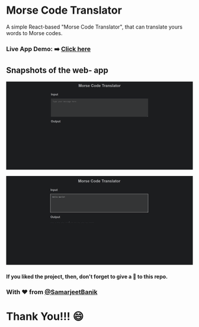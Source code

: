 # Morse Code Translator

A simple React-based "Morse Code Translator", that can translate yours words to Morse codes.

### Live App Demo: :arrow_right: [Click here](https://samarjeetbanik.github.io/morse-code-translator/)

## Snapshots of the web- app

![](./public/web-app-look.png)

![](./public/web-app-look2.png)

#### **If you liked the project, then, don't forget to give a 🌟 to this repo.**

### **With ❤️ from [@SamarjeetBanik](https://github.com/SamarjeetBanik)**

# Thank You!!! 😄
